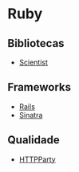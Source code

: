 # Ruby

## Bibliotecas
- [Scientist](https://github.com/github/scientist)

## Frameworks
- [Rails](https://rubyonrails.org/)
- [Sinatra](http://sinatrarb.com/)

## Qualidade
- [HTTPParty](https://github.com/jnunemaker/httparty)